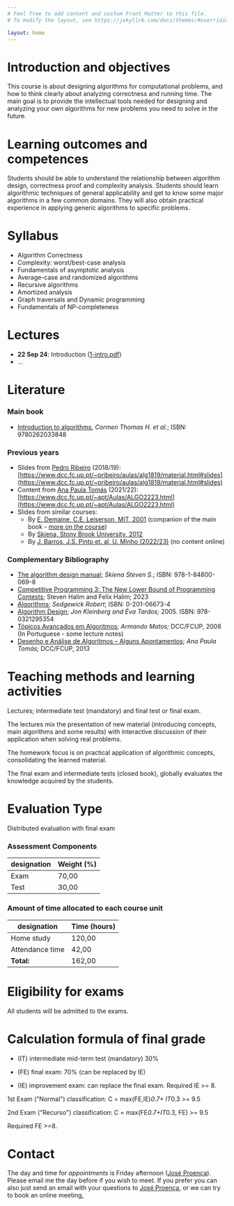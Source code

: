 ```yaml
---
# Feel free to add content and custom Front Matter to this file.
# To modify the layout, see https://jekyllrb.com/docs/themes/#overriding-theme-defaults

layout: home
---
```



<h1>Introduction and objectives </h1>

This course is about designing algorithms for computational problems, and how to think clearly about analyzing correctness and running time. The main goal is to provide the intellectual tools needed for designing and analyzing your own algorithms for new problems you need to solve in the future.

# Learning outcomes and competences

Students should be able to understand the relationship between algorithm design, correctness proof and complexity analysis. Students should learn algorithmic techniques of general applicability and get to know some major algorithms in a few common domains. They will also obtain practical experience in applying generic algorithms to specific problems.

# Syllabus

- Algorithm Correctness
- Complexity: worst/best-case analysis
- Fundamentals of asymptotic analysis
- Average-case and randomized algorithms
- Recursive algorithms
- Amortized analysis
- Graph traversals and Dynamic programming
- Fundamentals of NP-completeness

<!-- - Sorting algorithms (after rec. alg. -->


<!-- - Fundamentals of asymptotic analysis
- Divide and conquer design pattern and how to solve recurrences
- Amortized analysis
- Probabilistic analysis and randomized algorithms
- Linear sorting and selection algorithms
- Greedy and dynamic programming design patterns
- Fundamentals of NP-completeness
- Introduction to approximation algorithms and parameterized algorithms
- Applications and some classical algorithms (e.g. graph algorithms, string matching algorithms, geometric algorithms) 
-->

# Lectures

- __22 Sep 24__: Introduction ([1-intro.pdf](slides/1-intro.pdf))
- ...

# Literature

### Main book

- [Introduction to algorithms](http://catalogo.up.pt/F/-?func=find-b&local_base=FCUP&find_code=SYS&request=000287411), _Cormen Thomas H. et al._; ISBN: 9780262033848

### Previous years

- Slides from [Pedro Ribeiro](https://www.dcc.fc.up.pt/~pribeiro/) (2018/19): [https://www.dcc.fc.up.pt/~pribeiro/aulas/alg1819/material.html#slides](https://www.dcc.fc.up.pt/~pribeiro/aulas/alg1819/material.html#slides)
- Content from [Ana Paula Tomás]() (2021/22): [https://www.dcc.fc.up.pt/~apt/Aulas/ALGO2223.html](https://www.dcc.fc.up.pt/~apt/Aulas/ALGO2223.html)
- Slides from similar courses:
  + By [E. Demaine, C.E. Leiserson, MIT, 2001](http://www.cs.virginia.edu/~robins/cs6161/slides/Cormen_Algorithms_Slides.pdf) (companion of the main book - [more on the course](https://dspace.mit.edu/bitstream/handle/1721.1/36847/6-046JFall-2001/OcwWeb/Electrical-Engineering-and-Computer-Science/6-046JIntroduction-to-AlgorithmsFall2001/CourseHome/index.htm))
  + By [Skiena, Stony Brook University, 2012](https://www3.cs.stonybrook.edu/~algorith/video-lectures/)
  + By [J. Barros, J.S. Pinto et. al, U. Minho (2022/23)](https://www4.di.uminho.pt/~jno/sitedi/uc_J303N6.html) (no content online)
  
<!-- also companion slides, structured by lecture:
  https://dspace.mit.edu/bitstream/handle/1721.1/36847/6-046JFall-2001/OcwWeb/Electrical-Engineering-and-Computer-Science/6-046JIntroduction-to-AlgorithmsFall2001/LectureNotes/index.htm -->

### Complementary Bibliography

- [The algorithm design manual;](https://www.algorist.com) _Skiena Steven S._;  ISBN: 978-1-84800-069-8
- [Competitive Programming 3: The New Lower Bound of Programming Contests](https://sites.google.com/site/stevenhalim/); Steven Halim and Felix Halim; 2023
- [Algorithms](http://catalogo.up.pt/F/-?func=find-b&local_base=FCUP&find_code=SYS&request=000237593); _Sedgewick Robert_; ISBN: 0-201-06673-4
- [Algorithm Design](http://www.cs.princeton.edu/~wayne/kleinberg-tardos/); _Jon Kleinberg and Éva Tardos;_ 2005. ISBN: 978-0321295354
- [Tópicos Avançados em Algoritmos](http://www.dcc.fc.up.pt/~acm/aulas/aa/t1.pdf); _Armando Matos;_ DCC/FCUP, 2008 (In Portuguese - some lecture notes)
- [Desenho e Análise de Algoritmos – Alguns Apontamentos](http://www.dcc.fc.up.pt/~apt/aulas/DAA/1314/ApontamentosDAA.pdf); _Ana Paula Tomás;_ DCC/FCUP, 2013

# Teaching methods and learning activities

Lectures; intermediate test (mandatory) and final test  or final exam.

The lectures mix the presentation of new material (introducing concepts, main algorithms and some results) with interactive discussion of their application when solving real problems.

The homework focus is on practical application of algorithmic concepts, consolidating the learned material. 

The final exam and intermediate tests (closed book), globally evaluates the knowledge acquired by the students.

# Evaluation Type

Distributed evaluation with final exam

### Assessment Components

|designation | Weight (%)|
|------------|-----------|
|Exam |70,00|
|Test | 30,00|


### Amount of time allocated to each course unit

|designation | Time (hours)|
|------------|-------------|
|Home study | 120,00|
|Attendance time | 42,00|
|**Total:** | 162,00|


# Eligibility for exams

All students will be admitted to the exams.


# Calculation formula of final grade

 - (IT) intermediate mid-term test (mandatory) 30%

 - (FE) final exam: 70% (can be replaced by IE)

 - (IE) improvement exam: can replace the final exam. Required IE >= 8.


1st Exam ("Normal") classification: C = max(FE,IE)*0.7+ IT*0.3 >= 9.5

2nd Exam ("Recurso") classification: C = max(FE*0.7+IT*0.3, FE) >= 9.5

Required FE >=8.


<!--
# Classification improvement

By final exam.
-->
   

# Contact

The day and time for _appointments_ is Friday afternoon ([José Proença](https://jose.proenca.org)). Please
email me the day before if you wish to meet. If you prefer you
can also just send an email with your questions to [José Proença](mailto:pro@isep.ipp.pt), or we can try to book an online meeting[.](https://github.com/cister-labs/alg2324)
